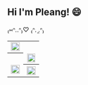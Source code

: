 ## Hi I'm Pleang! 😄

₍⑅ᐢ..ᐢ₎♡  ₍ᐢ.  ̯.ᐢ₎

<!-- [![Top Langs](https://github-readme-stats.vercel.app/api/top-langs/?username=anuraghazra&layout=compact)](https://github.com/anuraghazra/github-readme-stats)
 -->
<!-- <div align="center">
  <img align="left" src="https://i.pinimg.com/originals/d2/c0/a7/d2c0a74ad6a2530de22751bf414b3939.gif" align="left" width="400px" height="208.5px"> -->

<table>
</td>
   <tr>
    <td align="center"><img width="100%" src="https://spotify-github-profile.vercel.app/api/view?uid=21naz3bxynvq33kljs6f3ytpy&cover_image=true&theme=natemoo-re&show_offline=true&background_color=121212&bar_color_cover=true&bar_color=53b14f"></td>
  </tr>
  <tr>
    <th rowspan="3"><br><img align="center" width="100%" src="https://github-readme-stats.vercel.app/api/top-langs/?username=anuraghazra&layout=compact"></th>
  </tr>
  <tr>
    <td colspan="2" align="center">
      <img align="center" width="95%" src="https://spotify-recently-played-readme.vercel.app/api?user=x6lp5a8tjyd1ely2jbqnf0eu3" alt=""></img>
    </td>
  </tr>
  <tr><th colspan="2"><img width="100%" src="https://i.pinimg.com/originals/d2/c0/a7/d2c0a74ad6a2530de22751bf414b3939.gif"></th></tr>
</table>
 
 
 
 
 
 
 
 
 
 <!-- 🔭 I’m currently working on ...
🌱 I’m currently learning ...
👯 I’m looking to collaborate on ...
🤔 I’m looking for help with ...
💬 Ask me about ...
📫 How to reach me: ...
😄 Pronouns: ...
⚡ Fun fact: ... -->


 










 




